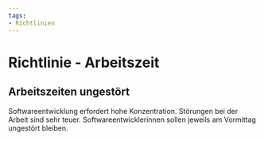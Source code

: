 ```yaml
---
tags:
- Richtlinien
---
```

# Richtlinie - Arbeitszeit
## Arbeitszeiten ungestört

Softwareentwicklung erfordert hohe Konzentration. Störungen bei der Arbeit sind sehr teuer. Softwareentwicklerinnen sollen jeweils am Vormittag ungestört bleiben.
